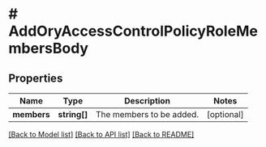 # # AddOryAccessControlPolicyRoleMembersBody

## Properties

Name | Type | Description | Notes
------------ | ------------- | ------------- | -------------
**members** | **string[]** | The members to be added. | [optional] 

[[Back to Model list]](../../README.md#documentation-for-models) [[Back to API list]](../../README.md#documentation-for-api-endpoints) [[Back to README]](../../README.md)


